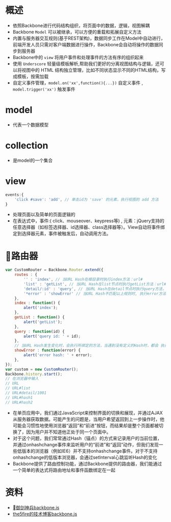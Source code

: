 # 概述
- 依照Backbone进行代码结构组织，将页面中的数据，逻辑，视图解耦
- Backbone `Model` 可以被继承，可以方便的重载和拓展自定义方法
- 内置与服务器交互规则(基于REST架构)，数据同步工作在Model中自动进行，前端开发人员只需对客户端数据进行操作，Backbone会自动将操作的数据同步到服务器
- Backbone中的 `view` 将用户事件和处理事件的方法有序的组织起来
- 使用 `Underscore` 轻量级模板解析,帮助我们更好的分离视图结构与逻辑，还可以将视图中的 HTML 结构独立管理，比如不同状态显示不同的HTML结构，写成模板，按需加载
- 自定义事件管理，`model.on('xx',function(){...})` 自定义事件 , `model.trigger('xx')` 触发事件

# model
- 代表一个数据模型

# collection
- 是model的一个集合

# view
```js
events:{
    'click #save': 'add', // 单击id为 'save' 的元素，执行视图的 add 方法
}
```
- 处理页面以及简单的页面逻辑的
- 在表达式中，事件:( click、mouseover、keypress等) , 元素：jQuery支持的任意选择器（如标签选择器、id选择器、class选择器等）。View自动将事件绑定到选择器元素，事件被触发后，自动调用方法。

# 路由器
```js
var CustomRouter = Backbone.Router.extend({  
    routes : {  
        '' : 'index', // 当URL Hash在根目录时执行index方法：url#  
        'list' : 'getList', // 当URL Hash在list节点时执行getList方法：url#list  
        'detail/:id' : 'query', // 当URL Hash在detail节点时执行query方法，并将detail后的数据作为参数传递给query方法：url#list/1001  
        '*error' : 'showError' // 当URL Hash不匹配以上规则时, 执行error方法  
    },  
    index : function() {  
        alert('index');  
    },  
    getList : function() {  
        alert('getList');  
    },  
    query : function(id) {  
        alert('query id: ' + id);  
    },  
    // 当URL Hash发生变化时，会执行所绑定的方法，当遇到没有定义的Hash时，都会 执行showError方法，并将未定义的Hash传递给该方法
    showError : function(error) {  
        alert('error hash: ' + error);  
    }, 
});
var custom = new CustomRouter();  
Backbone.history.start();
// 在浏览器中输入
// URL
// URL#list
// URL#detail/1001
// URL#hash1
// URL#hash2
```
- 在单页应用中，我们通过JavaScript来控制界面的切换和展现，并通过AJAX从服务器获取数据。可能产生的问题是，当用户希望返回到上一步操作时，他可能会习惯性地使用浏览器“返回”和“前进”按钮，而结果却是整个页面都被切换了，因为用户并不知道他正处于同一个页面中。
- 对于这个问题，我们常常通过Hash（锚点）的方式来记录用户的当前位置，并通过onhashchange事件来监听用户的“前进”和“返回”动作，但我们发现一些低版本的浏览器（例如IE6）并不支持onhashchange事件。对于不支持onhashchange的低版本浏览器，会通过setInterval心跳监听Hash的变化
- Backbone提供了路由控制功能，通过Backbone提供的路由器，我们能通过一个简单的表达式将路由地址和事件函数绑定在一起
# 资料
- [御剑神兵backbone.js](http://yujianshenbing.iteye.com/)
- [the5fire的技术博客backbone.js](https://www.the5fire.com/tag/backbone/)